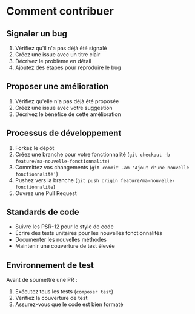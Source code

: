 # Comment contribuer

## Signaler un bug
1. Vérifiez qu'il n'a pas déjà été signalé
2. Créez une issue avec un titre clair
3. Décrivez le problème en détail
4. Ajoutez des étapes pour reproduire le bug

## Proposer une amélioration
1. Vérifiez qu'elle n'a pas déjà été proposée
2. Créez une issue avec votre suggestion
3. Décrivez le bénéfice de cette amélioration

## Processus de développement
1. Forkez le dépôt
2. Créez une branche pour votre fonctionnalité (`git checkout -b feature/ma-nouvelle-fonctionnalite`)
3. Committez vos changements (`git commit -am 'Ajout d'une nouvelle fonctionnalité'`)
4. Pushez vers la branche (`git push origin feature/ma-nouvelle-fonctionnalite`)
5. Ouvrez une Pull Request

## Standards de code
- Suivre les PSR-12 pour le style de code
- Écrire des tests unitaires pour les nouvelles fonctionnalités
- Documenter les nouvelles méthodes
- Maintenir une couverture de test élevée

## Environnement de test
Avant de soumettre une PR :
1. Exécutez tous les tests (`composer test`)
2. Vérifiez la couverture de test
3. Assurez-vous que le code est bien formaté
